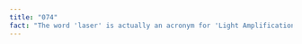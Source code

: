 ```yaml
---
title: "074"
fact: "The word 'laser' is actually an acronym for 'Light Amplification by Stimulated Emission of Radiation'. 'Radar' is also an acronym, meaning 'RAdio Detection And Ranging'."
---
```

